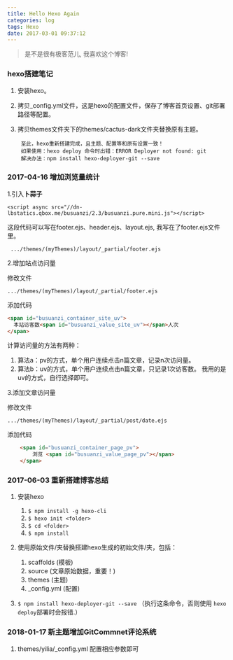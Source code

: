 ```yaml
---
title: Hello Hexo Again
categories: log
tags: Hexo
date: 2017-03-01 09:37:12
---
```

>是不是很有极客范儿, 我喜欢这个博客!

### hexo搭建笔记

1.	安装hexo。
2.	拷贝_config.yml文件，这是hexo的配置文件，保存了博客首页设置、git部署路径等配置。
3. 拷贝themes文件夹下的themes/cactus-dark文件夹替换原有主题。


		至此，hexo重新搭建完成，且主题、配置等和原有设置一致！
		如果使用：hexo deploy 命令时出错：ERROR Deployer not found: git
		解决办法：npm install hexo-deployer-git --save
		
### 2017-04-16 增加浏览量统计

1.引入**卜蒜子**

	<script async src="//dn-lbstatics.qbox.me/busuanzi/2.3/busuanzi.pure.mini.js"></script>
这段代码可以写在footer.ejs、header.ejs、layout.ejs, 我写在了footer.ejs文件里。

	 .../themes/(myThemes)/layout/_partial/footer.ejs

2.增加站点访问量

修改文件

	.../themes/(myThemes)/layout/_partial/footer.ejs

添加代码

```html
<span id="busuanzi_container_site_uv"> 
  本站访客数<span id="busuanzi_value_site_uv"></span>人次
</span>
```
计算访问量的方法有两种：

1. 算法a：pv的方式，单个用户连续点击n篇文章，记录n次访问量。
2. 算法b：uv的方式，单个用户连续点击n篇文章，只记录1次访客数。
我用的是uv的方式，自行选择即可。

3.添加文章访问量

修改文件

	.../themes/(myThemes)/layout/_partial/post/date.ejs

添加代码

```html
	<span id="busuanzi_container_page_pv">
		浏览 <span id="busuanzi_value_page_pv"></span>
	</span> 
```

### 2017-06-03 重新搭建博客总结

1. 安装hexo

	1. `$ npm install -g hexo-cli`
	2. `$ hexo init <folder>`
	3. `$ cd <folder>`
	4. `$ npm install`

2. 使用原始文件/夹替换搭建hexo生成的初始文件/夹，包括：
	
	1. scaffolds (模板)
	2. source (文章原始数据，重要！)
	3. themes (主题)
	4. _config.yml (配置)

3. 	`$ npm install hexo-deployer-git --save` （执行这条命令，否则使用 `hexo deploy`部署时会报错.）

### 2018-01-17 新主题增加GitCommnet评论系统

1. themes/yilia/_config.yml 配置相应参数即可



